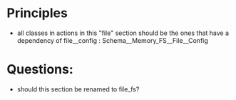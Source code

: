 # Principles

- all classes in actions in this "file" section should be the ones that have a dependency of file__config : Schema__Memory_FS__File__Config


# Questions:
 - should this section be renamed to file_fs?